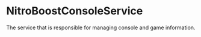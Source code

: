 # NitroBoostConsoleService
The service that is responsible for managing console and game information.
